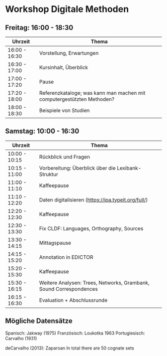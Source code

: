 # Workshop Digitale Methoden

## Freitag: 16:00 - 18:30

Uhrzeit | Thema |
--- | --- |
16:00 - 16:30 | Vorstellung, Erwartungen |
16:30 - 17:00 | Kursinhalt, Überblick |
17:00 - 17:20 | Pause |
17:20 - 18:00 | Referenzkataloge; was kann man machen mit computergestützten Methoden? |
18:00 - 18:30 | Beispiele von Studien |

## Samstag: 10:00 - 16:30

Uhrzeit | Thema |
--- | --- |
10:00 - 10:15 | Rückblick und Fragen |
10:15 - 11:00 | Vorbereitung: Überblick über die Lexibank-Struktur |
11:00 - 11:10 | Kaffeepause |
11:10 - 12:20 | Daten digitalisieren (<https://ipa.typeit.org/full/>) |
12:20 - 12:30 | Kaffeepause |
12:30 - 13:30 | Fix CLDF: Languages, Orthography, Sources |
13:30 - 14:15 | Mittagspause |
14:15 - 15:20 | Annotation in EDICTOR |
15:20 - 15:30 | Kaffeepause |
15:30 - 16:15 | Weitere Analysen: Trees, Networks, Grambank, Sound Correspondences |
16:15 - 16:30 | Evaluation + Abschlussrunde |

## Mögliche Datensätze

Spanisch: Jakway (1975)
Französisch: Loukotka 1963
Portugiesisch: Carvalho (1931)

deCarvalho (2013): Zaparoan
In total there are 50 cognate sets

